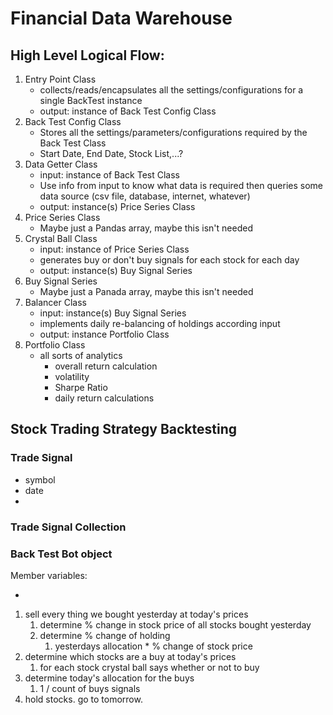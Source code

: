# Financial Data Warehouse

## High Level Logical Flow:

1. Entry Point Class
    - collects/reads/encapsulates all the settings/configurations for a single BackTest instance
    - output: instance of Back Test Config Class
1. Back Test Config Class
    - Stores all the settings/parameters/configurations required by the Back Test Class
    - Start Date, End Date, Stock List,...?
1. Data Getter Class 
    - input: instance of Back Test Class
    - Use info from input to know what data is required then queries some data source (csv file, database, internet, whatever)
    - output: instance(s) Price Series Class
1. Price Series Class
    - Maybe just a Pandas array, maybe this isn't needed
1. Crystal Ball Class 
    - input: instance of Price Series Class
    - generates buy or don't buy signals for each stock for each day
    - output: instance(s) Buy Signal Series
1. Buy Signal Series 
    - Maybe just a Panada array, maybe this isn't needed
1. Balancer Class 
    - input: instance(s) Buy Signal Series
    - implements daily re-balancing of holdings according input
    - output: instance Portfolio Class
1. Portfolio Class
    - all sorts of analytics
        - overall return calculation
        - volatility
        - Sharpe Ratio
        - daily return calculations 

## Stock Trading Strategy Backtesting

### Trade Signal

- symbol
- date
- 

### Trade Signal Collection

### Back Test Bot object

Member variables:

- 



1. sell every thing we bought yesterday at today's prices
    1. determine % change in stock price of all stocks bought yesterday
    1. determine % change of holding
        1. yesterdays allocation * % change of stock price
1. determine which stocks are a buy at today's prices
    1. for each stock crystal ball says whether or not to buy
1. determine today's allocation for the buys
    1. 1 / count of buys signals
1. hold stocks.  go to tomorrow.



